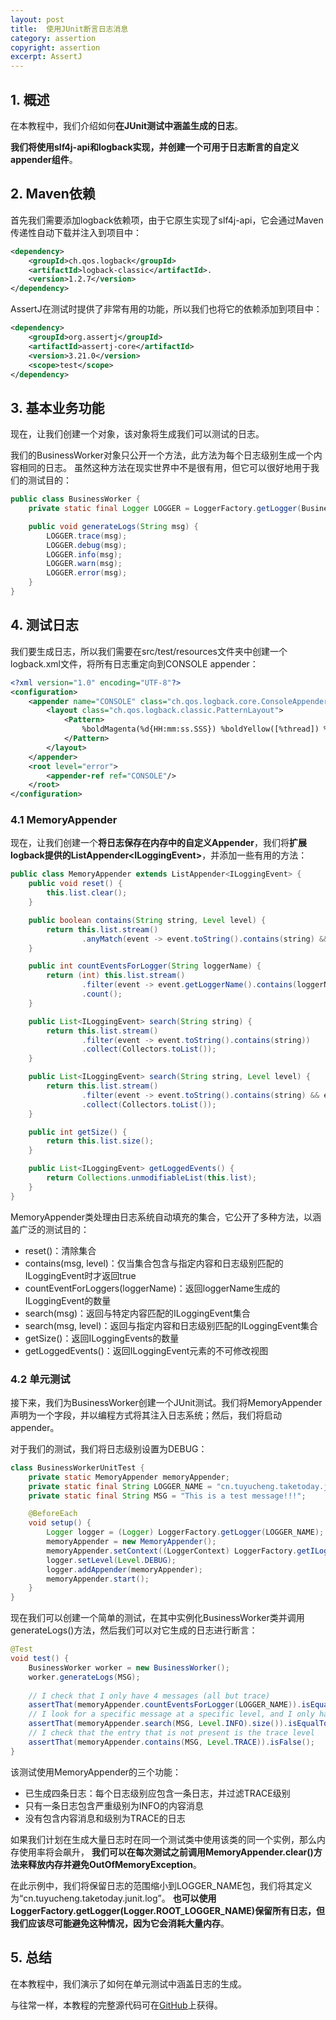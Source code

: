 ```yaml
---
layout: post
title:  使用JUnit断言日志消息
category: assertion
copyright: assertion
excerpt: AssertJ
---
```


## 1. 概述

在本教程中，我们介绍如何**在JUnit测试中涵盖生成的日志**。

**我们将使用slf4j-api和logback实现，并创建一个可用于日志断言的自定义appender组件**。

## 2. Maven依赖

首先我们需要添加logback依赖项，由于它原生实现了slf4j-api，它会通过Maven传递性自动下载并注入到项目中：

```xml
<dependency>
    <groupId>ch.qos.logback</groupId>
    <artifactId>logback-classic</artifactId>. 
    <version>1.2.7</version>
</dependency>
```

AssertJ在测试时提供了非常有用的功能，所以我们也将它的依赖添加到项目中：

```xml
<dependency>
    <groupId>org.assertj</groupId>
    <artifactId>assertj-core</artifactId>
    <version>3.21.0</version>
    <scope>test</scope>
</dependency>
```

## 3. 基本业务功能

现在，让我们创建一个对象，该对象将生成我们可以测试的日志。

我们的BusinessWorker对象只公开一个方法，此方法为每个日志级别生成一个内容相同的日志。
虽然这种方法在现实世界中不是很有用，但它可以很好地用于我们的测试目的：

```java
public class BusinessWorker {
    private static final Logger LOGGER = LoggerFactory.getLogger(BusinessWorker.class);

    public void generateLogs(String msg) {
        LOGGER.trace(msg);
        LOGGER.debug(msg);
        LOGGER.info(msg);
        LOGGER.warn(msg);
        LOGGER.error(msg);
    }
}
```

## 4. 测试日志

我们要生成日志，所以我们需要在src/test/resources文件夹中创建一个logback.xml文件，将所有日志重定向到CONSOLE appender：

```xml
<?xml version="1.0" encoding="UTF-8"?>
<configuration>
    <appender name="CONSOLE" class="ch.qos.logback.core.ConsoleAppender">
        <layout class="ch.qos.logback.classic.PatternLayout">
            <Pattern>
                %boldMagenta(%d{HH:mm:ss.SSS}) %boldYellow([%thread]) %highlight(%-5level) %boldGreen([%logger{36}]) >>> %boldCyan(%msg) %n
            </Pattern>
        </layout>
    </appender>
    <root level="error">
        <appender-ref ref="CONSOLE"/>
    </root>
</configuration>
```

### 4.1 MemoryAppender

现在，让我们创建一个**将日志保存在内存中的自定义Appender**，我们将**扩展logback提供的ListAppender<ILoggingEvent\>**，并添加一些有用的方法：

```java
public class MemoryAppender extends ListAppender<ILoggingEvent> {
	public void reset() {
		this.list.clear();
	}

	public boolean contains(String string, Level level) {
		return this.list.stream()
				.anyMatch(event -> event.toString().contains(string) && event.getLevel().equals(level));
	}

	public int countEventsForLogger(String loggerName) {
		return (int) this.list.stream()
				.filter(event -> event.getLoggerName().contains(loggerName))
				.count();
	}

	public List<ILoggingEvent> search(String string) {
		return this.list.stream()
				.filter(event -> event.toString().contains(string))
				.collect(Collectors.toList());
	}

	public List<ILoggingEvent> search(String string, Level level) {
		return this.list.stream()
				.filter(event -> event.toString().contains(string) && event.getLevel().equals(level))
				.collect(Collectors.toList());
	}

	public int getSize() {
		return this.list.size();
	}

	public List<ILoggingEvent> getLoggedEvents() {
		return Collections.unmodifiableList(this.list);
	}
}
```

MemoryAppender类处理由日志系统自动填充的集合，它公开了多种方法，以涵盖广泛的测试目的：

+ reset()：清除集合
+ contains(msg, level)：仅当集合包含与指定内容和日志级别匹配的ILoggingEvent时才返回true
+ countEventForLoggers(loggerName)：返回loggerName生成的ILoggingEvent的数量
+ search(msg)：返回与特定内容匹配的ILoggingEvent集合
+ search(msg, level)：返回与指定内容和日志级别匹配的ILoggingEvent集合
+ getSize()：返回ILoggingEvents的数量
+ getLoggedEvents()：返回ILoggingEvent元素的不可修改视图

### 4.2 单元测试

接下来，我们为BusinessWorker创建一个JUnit测试。我们将MemoryAppender声明为一个字段，并以编程方式将其注入日志系统；然后，我们将启动appender。

对于我们的测试，我们将日志级别设置为DEBUG：

```java
class BusinessWorkerUnitTest {
	private static MemoryAppender memoryAppender;
	private static final String LOGGER_NAME = "cn.tuyucheng.taketoday.junit.log";
	private static final String MSG = "This is a test message!!!";

	@BeforeEach
	void setup() {
		Logger logger = (Logger) LoggerFactory.getLogger(LOGGER_NAME);
		memoryAppender = new MemoryAppender();
		memoryAppender.setContext((LoggerContext) LoggerFactory.getILoggerFactory());
		logger.setLevel(Level.DEBUG);
		logger.addAppender(memoryAppender);
		memoryAppender.start();
	}
}
```

现在我们可以创建一个简单的测试，在其中实例化BusinessWorker类并调用generateLogs()方法，然后我们可以对它生成的日志进行断言：

```java
@Test
void test() {
	BusinessWorker worker = new BusinessWorker();
	worker.generateLogs(MSG);
    
	// I check that I only have 4 messages (all but trace)
	assertThat(memoryAppender.countEventsForLogger(LOGGER_NAME)).isEqualTo(4);
	// I look for a specific message at a specific level, and I only have 1
	assertThat(memoryAppender.search(MSG, Level.INFO).size()).isEqualTo(1);
	// I check that the entry that is not present is the trace level
	assertThat(memoryAppender.contains(MSG, Level.TRACE)).isFalse();
}
```

该测试使用MemoryAppender的三个功能：

+ 已生成四条日志：每个日志级别应包含一条日志，并过滤TRACE级别
+ 只有一条日志包含严重级别为INFO的内容消息
+ 没有包含内容消息和级别为TRACE的日志

如果我们计划在生成大量日志时在同一个测试类中使用该类的同一个实例，那么内存使用率将会飙升，
**我们可以在每次测试之前调用MemoryAppender.clear()方法来释放内存并避免OutOfMemoryException**。

在此示例中，我们将保留日志的范围缩小到LOGGER_NAME包，我们将其定义为“cn.tuyucheng.taketoday.junit.log”。
**也可以使用LoggerFactory.getLogger(Logger.ROOT_LOGGER_NAME)保留所有日志，但我们应该尽可能避免这种情况，因为它会消耗大量内存**。

## 5. 总结

在本教程中，我们演示了如何在单元测试中涵盖日志的生成。

与往常一样，本教程的完整源代码可在[GitHub](https://github.com/tuyucheng7/taketoday-tutorial4j/tree/master/software.test/testing-assertions)上获得。